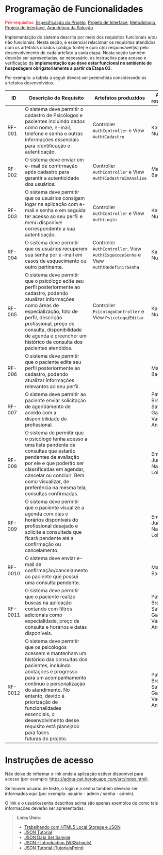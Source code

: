 # Programação de Funcionalidades

<span style="color:red">Pré-requisitos: <a href="2-Especificação do Projeto.md"> Especificação do Projeto</a></span>, <a href="3-Projeto de Interface.md"> Projeto de Interface</a>, <a href="4-Metodologia.md"> Metodologia</a>, <a href="3-Projeto de Interface.md"> Projeto de Interface</a>, <a href="5-Arquitetura da Solução.md"> Arquitetura da Solução</a>

Implementação do sistema descrita por meio dos requisitos funcionais e/ou não funcionais. Nesta seção, é essencial relacionar os requisitos atendidos com os artefatos criados (código fonte) e com o(s) responsável(is) pelo desenvolvimento de cada artefato a cada etapa. Nesta seção também deverão ser apresentadas, se necessário, as instruções para acesso e verificação da **implementação que deve estar funcional no ambiente de hospedagem obrigatoriamente a partir da Etapa 03**.

Por exemplo: a tabela a seguir deverá ser preenchida considerando os artefatos desenvolvidos.

|ID    | Descrição do Requisito  | Artefatos produzidos | Aluno(a) responsável |
|------|-----------------------------------------|----|----|
|RF-001| O sistema deve permitir o cadastro de Psicólogos e pacientes incluindo dados como nome, e-mail, telefone e senha e outras informações essenciais para identificação e autenticação. | Controller `AuthController` e View `Auth`/`Cadastro` | Karina Nunes |
|RF-002| O sistema deve enviar um e-mail de confirmação após cadastro para garantir a autenticidade dos usuários. | Controller `AuthController` e View `Auth`/`CadastroEmAnalise` | Matheus Bacelar |
|RF-003| O sistema deve permitir que os usuários consigam logar na aplicação com e-mail e senha e em seguida ter acesso ao seu perfil e menu disponível correspondente a sua autenticação. | Controller `AuthController` e View `Auth`/`Login` | Karina Nunes |
|RF-004| O sistema deve permitir que os usuários recuperem sua senha por e-mail em casos de esquecimento ou outro pertinente. | Controller `AuthController`, View `Auth`/`EsqueceuSenha` e View `Auth`/`RedefinirSenha` | Karina Nunes |
|RF-005| O sistema deve permitir que o psicólogo edite seu perfil posteriormente ao cadastro, podendo atualizar informações como áreas de especialização, foto de perfil, descrição profissional, preço de consulta, disponibilidade de agenda e preencher um histórico de consulta dos pacientes atendidos. | Controller `PsicologoController` e View `Psicologo`/`Editar` | Karina Nunes |
|RF-006| O sistema deve permitir que o paciente edite seu perfil posteriormente ao cadastro, podendo atualizar informações relevantes ao seu perfil. |  | Matheus Bacelar |
|RF-007| O sistema deve permitir ao paciente enviar solicitação de agendamento de acordo com a disponibilidade do profissional. |  | Patrick Breno, Safira Garcia e Vanessa André |
|RF-008| O sistema de permitir que o psicólogo tenha acesso a uma lista pendente de consultas que estarão pendentes de avaliação por ele e que poderão ser classificadas em agendar, cancelar ou concluir. Bem como visualizar, de preferência na mesma tela, consultas confirmadas. |  | Emerson Junior e Nayana Loivos |
|RF-009| O sistema deve permitir que o paciente visualize a agenda com dias e horários disponíveis do profissional desejado e solicite a consultada que ficará pendente até a confirmação ou cancelamento. |  | Emerson Junior e Nayana Loivos |
|RF-0010| O sistema deve enviar e-mail de confirmação/cancelamento ao paciente que possui uma consulta pendente. |  | Matheus Bacelar |
|RF-0011| O sistema deve permitir que o paciente realize buscas na aplicação contando com filtros adicionais como especialidade, preço da consulta e horários e datas disponíveis. |  | Patrick Breno, Safira Garcia e Vanessa André |
|RF-0012|  O sistema deve permitir que os psicólogos acessem e mantenham um histórico das consultas dos pacientes, incluindo anotações e progresso para um acompanhamento contínuo e personalização do atendimento. No entanto, devido à priorização de funcionalidades essenciais, o desenvolvimento desse requisito está planejado para fases futuras do projeto. |  | Patrick Breno, Safira Garcia e Vanessa André |


# Instruções de acesso

Não deixe de informar o link onde a aplicação estiver disponível para acesso (por exemplo: https://adota-pet.herokuapp.com/src/index.html).

Se houver usuário de teste, o login e a senha também deverão ser informados aqui (por exemplo: usuário - admin / senha - admin).

O link e o usuário/senha descritos acima são apenas exemplos de como tais informações deverão ser apresentadas.

> **Links Úteis**:
>
> - [Trabalhando com HTML5 Local Storage e JSON](https://www.devmedia.com.br/trabalhando-com-html5-local-storage-e-json/29045)
> - [JSON Tutorial](https://www.w3resource.com/JSON)
> - [JSON Data Set Sample](https://opensource.adobe.com/Spry/samples/data_region/JSONDataSetSample.html)
> - [JSON - Introduction (W3Schools)](https://www.w3schools.com/js/js_json_intro.asp)
> - [JSON Tutorial (TutorialsPoint)](https://www.tutorialspoint.com/json/index.htm)
